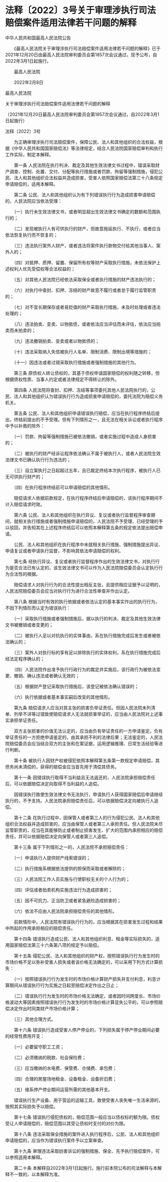 # 法释〔2022〕3号关于审理涉执行司法赔偿案件适用法律若干问题的解释

中华人民共和国最高人民法院公告

　　《最高人民法院关于审理涉执行司法赔偿案件适用法律若干问题的解释》已于2021年12月20日由最高人民法院审判委员会第1857次会议通过，现予公布，自2022年3月1日起施行。

　　最高人民法院

　　2022年2月8日

最高人民法院

关于审理涉执行司法赔偿案件适用法律若干问题的解释

（2021年12月20日最高人民法院审判委员会第1857次会议通过，自2022年3月1日起施行）

法释〔2022〕3号

　　为正确审理涉执行司法赔偿案件，保障公民、法人和其他组织的合法权益，根据《中华人民共和国国家赔偿法》等法律规定，结合人民法院国家赔偿审判和执行工作实际，制定本解释。

　　第一条  人民法院在执行判决、裁定及其他生效法律文书过程中，错误采取财产调查、控制、处置、交付、分配等执行措施或者罚款、拘留等强制措施，侵犯公民、法人和其他组织合法权益并造成损害，受害人依照国家赔偿法第三十八条规定申请赔偿的，适用本解释。

　　第二条  公民、法人和其他组织认为有下列错误执行行为造成损害申请赔偿的，人民法院应当依法受理：

　　（一）执行未生效法律文书，或者明显超出生效法律文书确定的数额和范围执行的；

　　（二）发现被执行人有可供执行的财产，但故意拖延执行、不执行，或者应当依法恢复执行而不恢复的；

　　（三）违法执行案外人财产，或者违法将案件执行款物交付给其他当事人、案外人的；

　　（四）对抵押、质押、留置、保留所有权等财产采取执行措施，未依法保护上述权利人优先受偿权等合法权益的；

　　（五）对其他人民法院已经依法采取保全或者执行措施的财产违法执行的；

　　（六）对执行中查封、扣押、冻结的财产故意不履行或者怠于履行监管职责的；

　　（七）对不宜长期保存或者易贬值的财产采取执行措施，未及时处理或者违法处理的；

　　（八）违法拍卖、变卖、以物抵债，或者依法应当评估而未评估，依法应当拍卖而未拍卖的；

　　（九）违法撤销拍卖、变卖或者以物抵债的；

　　（十）违法采取纳入失信被执行人名单、限制消费、限制出境等措施的；

　　（十一）因违法或者过错采取执行措施或者强制措施的其他行为。

　　第三条  原债权人转让债权的，其基于债权申请国家赔偿的权利随之转移，但根据债权性质、当事人约定或者法律规定不得转让的除外。

　　第四条  人民法院将查封、扣押、冻结等事项委托其他人民法院执行的，公民、法人和其他组织认为错误执行行为造成损害申请赔偿的，委托法院为赔偿义务机关。

　　第五条  公民、法人和其他组织申请错误执行赔偿，应当在执行程序终结后提出，终结前提出的不予受理。但有下列情形之一，且无法在相关诉讼或者执行程序中予以补救的除外：

　　（一）罚款、拘留等强制措施已被依法撤销，或者实施过程中造成人身损害的；

　　（二）被执行的财产经诉讼程序依法确认不属于被执行人，或者人民法院生效法律文书已确认执行行为违法的；

　　（三）自立案执行之日起超过五年，且已裁定终结本次执行程序，被执行人已无可供执行财产的；

　　（四）在执行程序终结前可以申请赔偿的其他情形。

　　赔偿请求人依据前款规定，在执行程序终结后申请赔偿的，该执行程序期间不计入赔偿请求时效。

　　第六条  公民、法人和其他组织在执行异议、复议或者执行监督程序审查期间，就相关执行措施或者强制措施申请赔偿的，人民法院不予受理，已经受理的予以驳回，并告知其在上述程序终结后可以依照本解释第五条的规定依法提出赔偿申请。

　　公民、法人和其他组织在执行程序中未就相关执行措施、强制措施提出异议、申请复议或者申请执行监督，不影响其依法申请赔偿的权利。

　　第七条  经执行异议、复议或者执行监督程序作出的生效法律文书，对执行行为是否合法已有认定的，该生效法律文书可以作为人民法院赔偿委员会认定执行行为合法性的根据。

　　赔偿请求人对执行行为的合法性提出相反主张，且提供相应证据予以证明的，人民法院赔偿委员会应当对执行行为进行合法性审查并作出认定。

　　第八条  根据当时有效的执行依据或者依法认定的基本事实作出的执行行为，不因下列情形而认定为错误执行：

　　（一）采取执行措施或者强制措施后，据以执行的判决、裁定及其他生效法律文书被撤销或者变更的；

　　（二）被执行人足以对抗执行的实体事由，系在执行措施完成后发生或者被依法确认的；

　　（三）案外人对执行标的享有足以排除执行的实体权利，系在执行措施完成后经法定程序确认的；

　　（四）人民法院作出准予执行行政行为的裁定并实施后，该行政行为被依法变更、撤销、确认违法或者确认无效的；

　　（五）根据财产登记采取执行措施后，该登记被依法确认错误的；

　　（六）执行依据或者基本事实嗣后改变的其他情形。

　　第九条  赔偿请求人应当对其主张的损害负举证责任。但因人民法院未列清单、列举不详等过错致使赔偿请求人无法就损害举证的，应当由人民法院对上述事实承担举证责任。

　　双方主张损害的价值无法认定的，应当由负有举证责任的一方申请鉴定。负有举证责任的一方拒绝申请鉴定的，由其承担不利的法律后果；无法鉴定的，人民法院赔偿委员会应当结合双方的主张和在案证据，运用逻辑推理、日常生活经验等进行判断。

　　第十条  被执行人因财产权被侵犯依照本解释第五条第一款规定申请赔偿，其债务尚未清偿的，获得的赔偿金应当首先用于清偿其债务。

　　第十一条  因错误执行取得不当利益且无法返还的，人民法院承担赔偿责任后，可以依据赔偿决定向取得不当利益的人追偿。

　　因错误执行致使生效法律文书无法执行，申请执行人获得国家赔偿后申请继续执行的，不予支持。人民法院承担赔偿责任后，可以依据赔偿决定向被执行人追偿。

　　第十二条  在执行过程中，因保管人或者第三人的行为侵犯公民、法人和其他组织合法权益并造成损害的，应当由保管人或者第三人承担责任。但人民法院未尽监管职责的，应当在其能够防止或者制止损害发生、扩大的范围内承担相应的赔偿责任，并可以依据赔偿决定向保管人或者第三人追偿。

　　第十三条  属于下列情形之一的，人民法院不承担赔偿责任：

　　（一）申请执行人提供财产线索错误的；

　　（二）执行措施系根据依法提供的担保而采取或者解除的；

　　（三）人民法院工作人员实施与行使职权无关的个人行为的；

　　（四）评估或者拍卖机构实施违法行为造成损害的；

　　（五）因不可抗力、正当防卫或者紧急避险造成损害的；

　　（六）依法不应由人民法院承担赔偿责任的其他情形。

　　前款情形中，人民法院有错误执行行为的，应当根据其在损害发生过程和结果中所起的作用承担相应的赔偿责任。

　　第十四条  错误执行造成公民、法人和其他组织利息、租金等实际损失的，适用国家赔偿法第三十六条第八项的规定予以赔偿。

　　第十五条  侵犯公民、法人和其他组织的财产权，按照错误执行行为发生时的市场价格不足以弥补受害人损失或者该价格无法确定的，可以采用下列方式计算损失：

　　（一）按照错误执行行为发生时的市场价格计算财产损失并支付利息，利息计算期间从错误执行行为实施之日起至赔偿决定作出之日止；

　　（二）错误执行行为发生时的市场价格无法确定，或者因时间跨度长、市场价格波动大等因素按照错误执行行为发生时的市场价格计算显失公平的，可以参照赔偿决定作出时同类财产市场价格计算；

　　（三）其他合理方式。

　　第十六条  错误执行造成受害人停产停业的，下列损失属于停产停业期间必要的经常性费用开支：

　　（一）必要留守职工工资；

　　（二）必须缴纳的税款、社会保险费；

　　（三）应当缴纳的水电费、保管费、仓储费、承包费；

　　（四）合理的房屋场地租金、设备租金、设备折旧费；

　　（五）维系停产停业期间运营所需的其他基本开支。

　　错误执行生产设备、用于营运的运输工具，致使受害人丧失唯一生活来源的，按照其实际损失予以赔偿。

　　第十七条  错误执行侵犯债权的，赔偿范围一般应当以债权标的额为限。债权受让人申请赔偿的，赔偿范围以其受让债权时支付的对价为限。

　　第十八条  违法采取保全措施的案件进入执行程序后，公民、法人和其他组织申请赔偿的，应当作为错误执行案件予以立案审查。

　　第十九条  审理违法采取妨害诉讼的强制措施、保全、先予执行赔偿案件，可以参照适用本解释。

　　第二十条  本解释自2022年3月1日起施行。施行前本院公布的司法解释与本解释不一致的，以本解释为准。